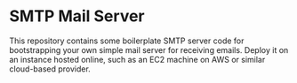 # SMTP Mail Server

This repository contains some boilerplate SMTP server code for bootstrapping your own simple mail server for receiving emails. Deploy it on an instance hosted online, such as an EC2 machine on AWS or similar cloud-based provider.
